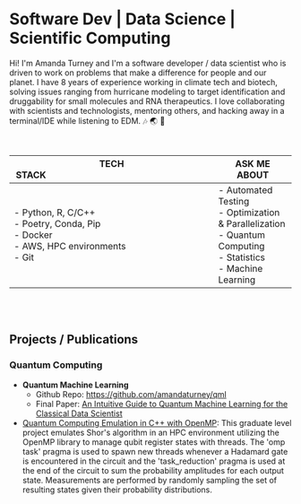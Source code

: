 # Software Dev | Data Science | Scientific Computing
Hi! I'm Amanda Turney and I'm a software developer / data scientist who is driven to work on problems that make a difference for people and our planet. I have 8 years of experience working in climate tech and biotech, solving issues ranging from hurricane modeling to target identification and druggability for small molecules and RNA therapeutics. I love collaborating with scientists and technologists, mentoring others, and hacking away in a terminal/IDE while listening to EDM. 🎶  🌏  🧬

</br>

| <span style="padding-right: 30vw;">TECH STACK</span>   | ASK ME ABOUT |
| -------- | ------- |
| <span style="padding-right:100px">- Python, R, C/C++ </br>- Poetry, Conda, Pip</br>- Docker</br>- AWS, HPC environments</br>- Git</span>  | - Automated Testing</br>- Optimization & Parallelization</br>-  Quantum Computing</br>- Statistics</br>- Machine Learning    |


</br>

</br>

## Projects / Publications
### Quantum Computing
- **Quantum Machine Learning**
    - Github Repo: <a href="https://github.com/amandaturney/qml" target="_blank">https://github.com/amandaturney/qml</a>
    - Final Paper: <a href="./qml_final_paper.pdf" target="_blank">An Intuitive Guide to Quantum Machine Learning for the Classical Data Scientist</a>
- <a href="">Quantum Computing Emulation in C++ with OpenMP</a>: This graduate level project emulates Shor's algorithm in an HPC environment utilizing the OpenMP library to manage qubit register states with threads. The 'omp task' pragma is used to spawn new threads whenever a Hadamard gate is encountered in 
                    the circuit and the 'task_reduction' pragma is used at the end of the circuit to sum the probability amplitudes for each output state.
                    Measurements are performed by randomly sampling the set of resulting states given their probability distributions.

<!--
**amandaturney/amandaturney** is a ✨ _special_ ✨ repository because its `README.md` (this file) appears on your GitHub profile.

Here are some ideas to get you started:

- 🔭 I’m currently working on ...
- 🌱 I’m currently learning ...
- 👯 I’m looking to collaborate on ...
- 🤔 I’m looking for help with ...
- 💬 Ask me about ...
- 📫 How to reach me: ...
- 😄 Pronouns: ...
- ⚡ Fun fact: ...
-->
